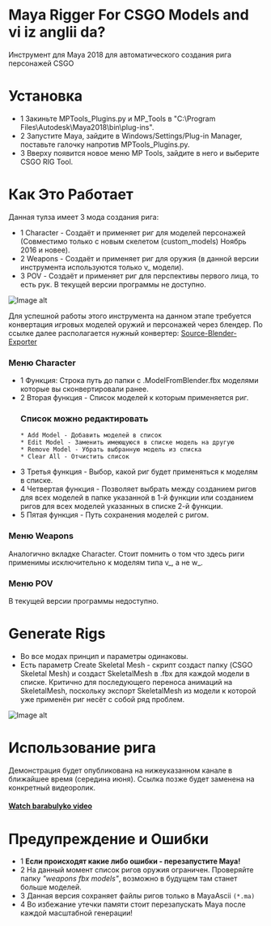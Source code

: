 # Maya Rigger For CSGO Models and vi iz anglii da?
Инструмент для Maya 2018 для автоматического создания рига персонажей CSGO

# Установка
- 1 Закиньте MPTools_Plugins.py и MP_Tools в "C:\Program Files\Autodesk\Maya2018\bin\plug-ins".
- 2 Запустите Мауа, зайдите в Windows/Settings/Plug-in Manager, поставьте галочку напротив MPTools_Plugins.py.
- 3 Вверху появится новое меню MP Tools, зайдите в него и выберите CSGO RIG Tool.

# Как Это Работает
Данная тулза имеет 3 мода создания рига:
  * 1 Character - Создаёт и применяет риг для моделей персонажей (Совместимо только с новым скелетом (custom_models) Ноябрь 2016 и новее).
  * 2 Weapons - Создаёт и применяет риг для оружия (в данной версии инструмента используются только v_ модели).
  * 3 POV - Создаёт и применяет риг для перспективы первого лица, то есть рук. В текущей версии программы не доступно. 
  
![Image alt](https://github.com/mpsterprod/Maya-CSGO-Rigger/raw/master/misc/tool.jpg)
  
Для успешной работы этого инструмента на данном этапе требуется конвертация игровых моделей оружий и персонажей через блендер.
По ссылке далее располагается нужный конвертер: [Source-Blender-Exporter](https://github.com/mpsterprod/Source-Blender-Exporter)
### Меню Character
- 1 Функция: Строка путь до папки с .ModelFromBlender.fbx моделями которые вы сконвертировали ранее.
- 2 Вторая функция - Список моделей к которым применяется риг.
  ### Список можно редактировать
  ```
  * Add Model - Добавить моделей в список 
  * Edit Model - Заменить имеющуюся в списке модель на другую
  * Remove Model - Убрать выбранную модель из списка
  * Clear All - Отчистить список
  ```
- 3 Третья функция - Выбор, какой риг будет применяться к моделям в списке.
- 4 Четвертая функция - Позволяет выбрать между созданием ригов для всех моделей в папке указанной в 1-й функции или созданием ригов для всех моделей указанных в списке 2-й функции. 
- 5 Пятая функция - Путь сохранения моделей с ригом.

### Меню Weapons
Аналогично вкладке Character.
Стоит помнить о том что здесь риги применимы исключительно к моделям типа v_, а не w_. 

### Меню POV 
В текущей версии программы недоступно. 

# Generate Rigs
+ Во все модах принцип и параметры одинаковы.
+ Есть параметр Create Skeletal Mesh - скрипт создаст папку (CSGO Skeletal Mesh) и создаст SkeletalMesh в .fbx для каждой модели в списке. Критично для последующего переноса анимаций на SkeletalMesh, поскольку экспорт SkeletalMesh из модели к которой уже применён риг несёт с собой ряд проблем.

![Image alt](https://github.com/mpsterprod/Maya-CSGO-Rigger/raw/master/misc/tool_generate.jpg)

# Использование рига
Демонстрация будет опубликована на нижеуказанном канале в ближайшее время (середина июня). Ссылка позже будет заменена на конкретный видеоролик.
#### [Watch barabulyko video](https://www.youtube.com/channel/UCXvI8JRMsskPQrpQoSLeeBA)

# Предупреждение и Ошибки 
+ 1 **Если происходят какие либо ошибки - перезапустите Maya!**
+ 2 На данный момент список ригов оружия ограничен. Проверяйте папку *"weapons fbx models"*, возможно в будущем там станет больше моделей.
+ 3 Данная версия сохраняет файлы ригов только в MayaAscii ```(*.ma)```
+ 4 Во избежание утечки памяти стоит перезапускать Мауа после каждой масштабной генерации!


